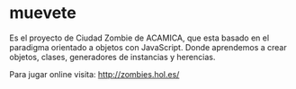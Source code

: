 # muevete
Es el proyecto de Ciudad Zombie de ACAMICA, que esta basado en el paradigma orientado a objetos con JavaScript.
Donde aprendemos a crear objetos, clases, generadores de instancias y herencias.

Para jugar online visita: http://zombies.hol.es/
